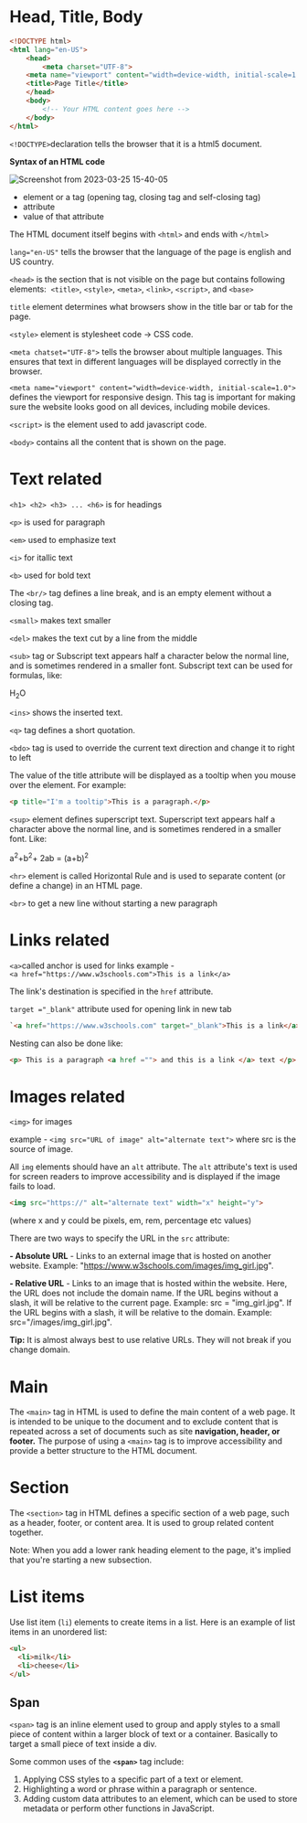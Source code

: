 # Head, Title, Body


```html
<!DOCTYPE html> 
<html lang="en-US"> 
    <head> 
        <meta charset="UTF-8"> 
	<meta name="viewport" content="width=device-width, initial-scale=1.0">
	<title>Page Title</title> 
    </head> 
    <body> 
        <!-- Your HTML content goes here --> 
    </body> 
</html>
```

`<!DOCTYPE>`declaration tells the browser that it is a html5 document.

**Syntax of an HTML code**

![Screenshot from 2023-03-25 15-40-05](https://user-images.githubusercontent.com/69891912/227710993-ac42b29c-b9b3-4c84-8e1c-2ce26c268cd0.png)


- element or a tag (opening tag, closing tag and self-closing tag)
- attribute 
- value of that attribute

The HTML document itself begins with `<html>` and ends with `</html>`

`lang="en-US"` tells the browser that the language of the page is english and US country.

`<head>` is the section that is not visible on the page but contains following elements: 
`<title>`, `<style>`, `<meta>`, `<link>`, `<script>`, and `<base>`

`title` element determines what browsers show in the title bar or tab for the page.

`<style>` element is stylesheet code -> CSS code.

`<meta chatset="UTF-8">` tells the browser about multiple languages. This ensures that text in different languages will be displayed correctly in the browser.

`<meta name="viewport" content="width=device-width, initial-scale=1.0">` defines the viewport for responsive design. This tag is important for making sure the website looks good on all devices, including mobile devices.

`<script>` is the element used to add javascript code.

`<body>` contains all the content that is shown on the page.

# Text related

`<h1> <h2> <h3> ... <h6>` is for headings

`<p>` is used for paragraph

`<em>`  used to emphasize text

`<i>` for itallic text

`<b>` used for bold text

The `<br/>` tag defines a line break, and is an empty element without a closing tag.

`<small>` makes text smaller

`<del>` makes the text cut by a line from the middle

`<sub>` tag or Subscript text appears half a character below the normal line, and is sometimes rendered in a smaller font. Subscript text can be used for formulas, like: <p>H<sub>2</sub>O</p>

`<ins>` shows the inserted text.

`<q>` tag defines a short quotation.

`<bdo>` tag is used to override the current text direction and change it to right to left

The value of the title attribute will be displayed as a tooltip when you mouse over the element. For example: 
```html
<p title="I'm a tooltip">This is a paragraph.</p>
```

`<sup>` element defines superscript text. Superscript text appears half a character above the normal line, and is sometimes rendered in a smaller font. Like:
<p>a<sup>2</sup>+b<sup>2</sup>+ 2ab = (a+b)<sup>2</sup></p>

`<hr>` element is called Horizontal Rule and is used to separate content (or define a change) in an HTML page.

`<br>` to get a new line without starting a new paragraph

# Links related

`<a>`called anchor is used for links
example - `<a href="https://www.w3schools.com">This is a link</a>`

The link's destination is specified in the `href` attribute. 

`target ="_blank"` attribute used for opening link in new tab

```html
`<a href="https://www.w3schools.com" target="_blank">This is a link</a>`
```

Nesting can also be done like:
```html
<p> This is a paragraph <a href =""> and this is a link </a> text </p>
```

# Images related

`<img>` for images 

example - `<img src="URL of image" alt="alternate text">` where src is the source of image.

All `img` elements should have an `alt` attribute. The `alt` attribute's text is used for screen readers to improve accessibility and is displayed if the image fails to load.
```html
<img src="https://" alt="alternate text" width="x" height="y">
```
(where x and y could be pixels, em, rem, percentage etc values)

There are two ways to specify the URL in the `src` attribute:

**- Absolute URL** - Links to an external image that is hosted on another website. Example: "https://www.w3schools.com/images/img_girl.jpg".

**- Relative URL** - Links to an image that is hosted within the website. Here, the URL does not include the domain name. If the URL begins without a slash, it will be relative to the current page. 
Example: src = "img_girl.jpg". If the URL begins with a slash, it will be relative to the domain. Example: src="/images/img_girl.jpg".

**Tip:** It is almost always best to use relative URLs. They will not break if you change domain.

# Main 

The `<main>` tag in HTML is used to define the main content of a web page. It is intended to be unique to the document and to exclude content that is repeated across a set of documents such as site **navigation, header, or footer.** The purpose of using a `<main>` tag is to improve accessibility and provide a better structure to the HTML document.

# Section

The `<section>` tag in HTML defines a specific section of a web page, such as a header, footer, or content area. It is used to group related content together.

Note: When you add a lower rank heading element to the page, it's implied that you're starting a new subsection.

# List items

Use list item (`li`) elements to create items in a list. Here is an example of list items in an unordered list:

```html
<ul>
  <li>milk</li>
  <li>cheese</li>
</ul>
```

## Span

`<span>` tag is an inline element used to group and apply styles to a small piece of content within a larger block of text or a container. Basically to target a small piece of text inside a div.

Some common uses of the **`<span>`** tag include:

1. Applying CSS styles to a specific part of a text or element.
2. Highlighting a word or phrase within a paragraph or sentence.
3. Adding custom data attributes to an element, which can be used to store metadata or perform other functions in JavaScript.

